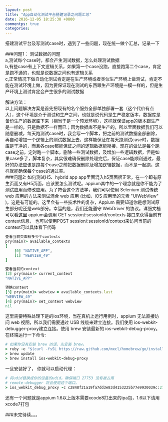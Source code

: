 ```yaml
---
layout: post
title: "App自动化测试平台搭建记录之问题汇总"
date: 2016-12-05 18:25:38 +0800
commentps: true
categories: 
---
```

搭建测试平台及写测试case时，遇到了一些问题，现在统一做个汇总，记录一下
<!-- more -->
###问题1： 测试数据的问题  
a,测试每个case时，都会产生测试数据，怎么处理测试数据  
b,有些case有上下文逻辑关系，如果第一个case没跑，直接跑第二个case，肯定是跑不通的，也就是说数据之间也有逻辑关系  
c,正常情况下做自动化测试肯定是在生产环境或者类似生产环境上做测试，肯定不能在测试环境上做，因为要保证现在测试的东西跟生产环境是一模一样的，但是生产环境上测试肯定会产生很多的测试数据  

解决方法：  
以上问题解决方案是首先把现有的名个服务全部单独部署一套（这个代价有点大），这个环境是介于测试和生产之间，也就是说代码是生产稳定版本，数据库是备份生产的数据库下来（相当于是一个预发环境），这样就保证app的版本跟生产是一样的，只是数据不一样而已；因为数据库不是生产的，所以里面数据我们可以随意删减，每天跑测试case时，我会写一个脚本，把之前的测试数据全部删除，再自动增加一个逻辑上的测试数据上去，这样能保证在每天跑测试case时，数据库是干净的，而且各case都能保证之间的逻辑数据能衔接，现在的做法是每个跑case之前，定时跑一个脚本，删除一些测试数据，及增加一些逻辑数据，但是如果case多了，脚本复杂，其实很难确保删除处理完后，保证case能顺利通过，最好的办法应该是跑每个case之前把数据删除及增加逻辑数据，而不是一起跑，这样就能确保每个case的通过率。  
###问题2: 如何测试H5、hybrid app
app里面混入h5页面很正常，在一个即有原生页面又有H5页面，应该要怎么测试呢。appium其中的一个理念就是你不能为了测试应用而修改应用。为了符合这个方法学，我们可以使用 Selenium 测试传统 web 应用的方法来测试混合 web 应用 (比如，iOS 应用里的元素 "UIWebView" )，这是有可能的。这里会有一些技术性的复杂，Appium 需要知道你是想测试原生部分呢还是web部分。幸运的是，我们还能遵守 WebDriver 的协议。详细文档可以看[这里](https://github.com/appium/appium/blob/master/docs/en/advanced-concepts/hybrid.md)
appium会调用 GET session/:sessionId/contexts 接口来获得当前有context信息， 也可以使用POST session/:sessionId/context来访问当前的context可以具体看下代码
```ruby
查看当前页面有多少个contexts
pry(main)> available_contexts
[
    [0] "NATIVE_APP",
    [1] "WEBVIEW_49"
]

查看当前的context
[2] pry(main)> current_context
"NATIVE_APP"

转换context
[3] pry(main)> webview = available_contexts.last
"WEBVIEW_49"
[4] pry(main)> set_context webview
nil

```
这里需要特殊处理下是的ios环境，当在真机上运行用例时，appium 无法直接访问 web 视图，所以我们需要通过 USB 线缆来建立连接。我们使用 ios-webkit-debugger-proxy建立连接。使用 brew 安装最新的 ios-webkit-debug-proxy。在终端运行一下命令:
```ruby
# 如果你没有安装 brew 的话，先安装 brew。
> ruby -e "$(curl -fsSL https://raw.github.com/mxcl/homebrew/go/install)"
> brew update
> brew install ios-webkit-debug-proxy
```

一旦安装好了， 你就可以启动代理：

```ruby
# 将udid替换成你的设备的udid。确保端口 27753 没有被占用
# remote-debugger 将会使用这个端口。
> ios_webkit_debug_proxy -c c2848f21a19fa7dd3e83d4153225b77e9930039c:27753 -d

```
还有一个问题就是appium 1.6以上版本需要xcode8打出来的ipa包，1.6以下请用xcode7打包


###未完待续。。。

